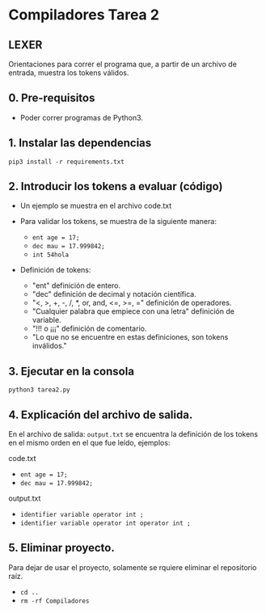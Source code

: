 # Compiladores Tarea 2
## LEXER

Orientaciones para correr el programa que, a partir de un archivo de entrada, muestra los tokens válidos. 

## 0. Pre-requisitos
* Poder correr programas de Python3.

## 1. Instalar las dependencias
`pip3 install -r requirements.txt`

## 2. Introducir los tokens a evaluar (código)
* Un ejemplo se muestra en el archivo code.txt
* Para validar los tokens, se muestra de la siguiente manera:
  - `ent age = 17;`
  - `dec mau = 17.999842;`
  - `int 54hola`

* Definición de tokens:
  - "ent" definición de entero.
  - "dec" definición de decimal y notación científica.
  - "<, >, +, -, /, *, or, and, <=, >=, =" definición de operadores.
  - "Cualquier palabra que empiece con una letra" definición de variable.
  - "!!! o ¡¡¡" definición de comentario.
  - "Lo que no se encuentre en estas definiciones, son tokens inválidos."

## 3. Ejecutar en la consola
`python3 tarea2.py`

## 4. Explicación del archivo de salida.
En el archivo de salida: `output.txt` se encuentra la definición de los tokens en el mismo orden en el que fue leído, ejemplos:

code.txt
 - `ent age = 17;`
 - `dec mau = 17.999842;`

output.txt
 - `identifier variable operator int ;`
 - `identifier variable operator int operator int ;`


## 5. Eliminar proyecto.
Para dejar de usar el proyecto, solamente se rquiere eliminar el repositorio raíz.
 - `cd ..`
 - `rm -rf Compiladores`

